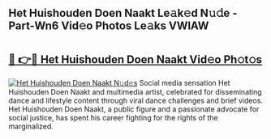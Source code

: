 ## Het Huishouden Doen Naakt Le𝚊k𝚎d N𝚞𝚍e - Part-Wn6 Vid𝚎o Photos Le𝚊ks VWlAW

# <h2><a href="http://fb3oa2e.evod.top/?m=Het+Huishouden+Doen+Naakt">🔗 👉🔴 Het Huishouden Doen Naakt Vid𝚎o Ph𝚘t𝚘s</a></h2>

[![Het Huishouden Doen Naakt N𝚞d𝚎s](https://i.imgur.com/8V9OHl7.gif)](http://fb3oa2e.evod.top/?m=Het+Huishouden+Doen+Naakt)
Social media sensation Het Huishouden Doen Naakt and multimedia artist, celebrated for disseminating dance and lifestyle content through viral dance challenges and brief videos. Het Huishouden Doen Naakt, a public figure and a passionate advocate for social justice, has spent his career fighting for the rights of the marginalized. 
